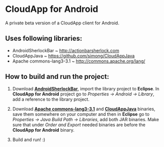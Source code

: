 CloudApp for Android
=====================

A private beta version of a CloudApp client for Android. 

Uses following libraries:
-------------------------
- AndroidSherlockBar ~ http://actionbarsherlock.com
- CloudAppJava ~ https://github.com/simong/CloudAppJava
- Apache commons-lang3-3.1 ~ http://commons.apache.org/lang/

How to build and run the project:
---------------------------------
1. Download **[AndroidSherlockBar](http://actionbarsherlock.com)**, import the library project to **Eclipse**. In **CloudApp for Android** project go to *Properties -> Android -> Library*, add a reference to the library project.

2. Download **[Apache commons-lang3-3.1](http://commons.apache.org/lang/)** and **[CloudAppJava](https://github.com/simong/CloudAppJava)** binaries, save them somewhere on your computer and then in **Eclipse** go to *Properties -> Java Build Path -> Libraries*, add both JAR binaries. Make sure that under *Order and Export* needed binaries are before the **CloudApp for Android** binary.

3. Build and run! :)
